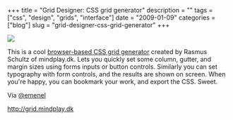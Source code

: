 +++
title = "Grid Designer: CSS grid generator"
description = ""
tags = ["css", "design", "grids", "interface"]
date = "2009-01-09"
categories = ["blog"]
slug = "grid-designer-css-grid-generator"
+++



  <div class="notebook-screenshot"><a href="http://grid.mindplay.dk/"><img src="//konigi.com/media/bluga/wt496794aebe121.jpg"/></a></div><p>This is a cool <a href="http://grid.mindplay.dk/">browser-based CSS grid generator</a> created by Rasmus Schultz of mindplay.dk. Lets you quickly set some column, gutter, and margin sizes using forms inputs or button controls. Similarly you can set typography with form controls, and the results are shown on screen. When you're happy, you can bookmark your work, and export the CSS. Sweet.</p>
<p>Via <a href="http://twitter.com/emenel/status/1106919151">@emenel</a></p>
    
  <a href="http://grid.mindplay.dk/">http://grid.mindplay.dk</a>
